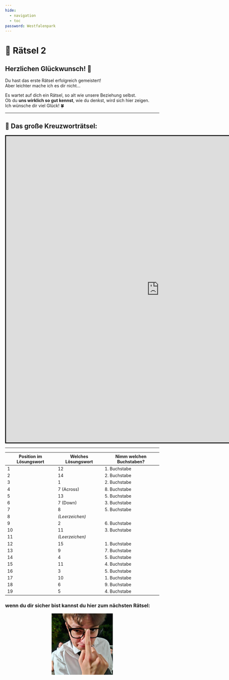 ```yaml
---
hide:
  - navigation
  - toc
password: Westfalenpark
---
```


# 🧩 Rätsel 2

## Herzlichen Glückwunsch! 🎉  
Du hast das erste Rätsel erfolgreich gemeistert!  
Aber leichter mache ich es dir nicht...

Es wartet auf dich ein Rätsel, so alt wie unsere Beziehung selbst.  
Ob du **uns wirklich so gut kennst**, wie du denkst, wird sich hier zeigen.  
Ich wünsche dir viel Glück! 🍀

---

## 🧠 Das große Kreuzworträtsel:

<iframe width= "1000" height= "1000" style="border:3px solid black; margin:auto; display:block" frameborder="0" src="https://crosswordlabs.com/embed/leasgroeskreuzwortratsel"></iframe>

---
| Position im Lösungswort | Welches Lösungswort      | Nimm welchen Buchstaben? |
|--------------------------|------------------------------------------------------|----------------------------|
| 1                        | 12                                                    | 1. Buchstabe               |
| 2                        | 14                                                    | 2. Buchstabe               |
| 3                        | 1                                                     | 2. Buchstabe               |
| 4                        | 7 (Across)                                                   | 8. Buchstabe               |
| 5                        | 13                                                    | 5. Buchstabe               |
| 6                        | 7 (Down)                                                  | 3. Buchstabe               |
| 7                        | 8                                                    | 5. Buchstabe               |
| 8                        | *(Leerzeichen)*                                      |                            |
| 9                        | 2                                  | 6. Buchstabe               |
|10                        | 11                               | 3. Buchstabe               |
|11                        | *(Leerzeichen)*                                      |                            |
|12                        | 15                          | 1. Buchstabe               |
|13                        | 9                        | 7. Buchstabe               |
|14                        | 4           | 5. Buchstabe               |
|15                        | 11                    | 4. Buchstabe               |
|16                        | 3                     | 5. Buchstabe               |
|17                        | 10                                | 1. Buchstabe               |
|18                        | 6                                   | 9. Buchstabe               |
|19                        | 5             | 4. Buchstabe               |


### **wenn du dir sicher bist kannst du hier zum nächsten Rätsel:**  
<a href="Rätsel3" target="_blank">
    <img src="img/Schlaubi.jpg" alt="Button" width="200" style="display: block; margin: 0 auto;">
</a>
